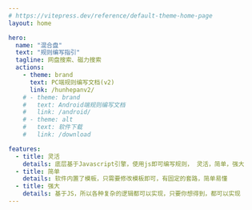 ```yaml
---
# https://vitepress.dev/reference/default-theme-home-page
layout: home

hero:
  name: "混合盘"
  text: "规则编写指引"
  tagline: 网盘搜索、磁力搜索
  actions:
    - theme: brand
      text: PC端规则编写文档(v2)
      link: /hunhepanv2/
    # - theme: brand
    #   text: Android端规则编写文档
    #   link: /android/
    # - theme: alt
    #   text: 软件下载
    #   link: /download

features:
  - title: 灵活
    details: 底层基于Javascript引擎，使用js即可编写规则， 灵活，简单，强大
  - title: 简单
    details: 软件内置了模板，只需要修改模板即可，有固定的套路，简单易懂
  - title: 强大
    details: 基于JS，所以各种复杂的逻辑都可以实现，只要你想得到，都可以实现
---
```


